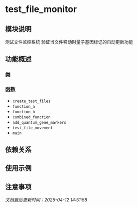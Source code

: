 # test_file_monitor

## 模块说明
测试文件监控系统
验证当文件移动时量子基因标记的自动更新功能

## 功能概述

### 类


### 函数

- `create_test_files`
- `function_a`
- `function_b`
- `combined_function`
- `add_quantum_gene_markers`
- `test_file_movement`
- `main`

## 依赖关系

## 使用示例

## 注意事项

*文档最后更新时间：2025-04-12 14:51:58*